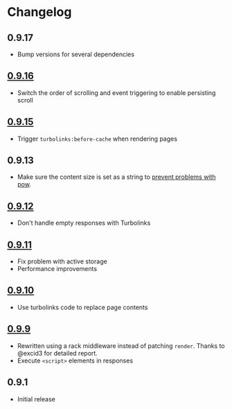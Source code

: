 # Changelog

## 0.9.17

- Bump versions for several dependencies

## [0.9.16](https://github.com/jorgemanrubia/turbolinks_render/pull/18)

- Switch the order of scrolling and event triggering to enable persisting scroll

## [0.9.15](https://github.com/jorgemanrubia/turbolinks_render/pull/15)

- Trigger `turbolinks:before-cache` when rendering pages

## 0.9.13

- Make sure the content size is set as a string to [prevent problems with pow](https://github.com/basecamp/pow/issues/32).

## [0.9.12](https://github.com/jorgemanrubia/turbolinks_render/pull/13)

- Don't handle empty responses with Turbolinks

## [0.9.11](https://github.com/jorgemanrubia/turbolinks_render/pull/11)

- Fix problem with active storage
- Performance improvements

## [0.9.10](https://github.com/jorgemanrubia/turbolinks_render/pull/8)

- Use turbolinks code to replace page contents

## [0.9.9](https://github.com/jorgemanrubia/turbolinks_render/pull/6)

- Rewritten using a rack middleware instead of patching `render`. Thanks to @excid3 for detailed report.
- Execute `<script>` elements in responses 

## 0.9.1

- Initial release
